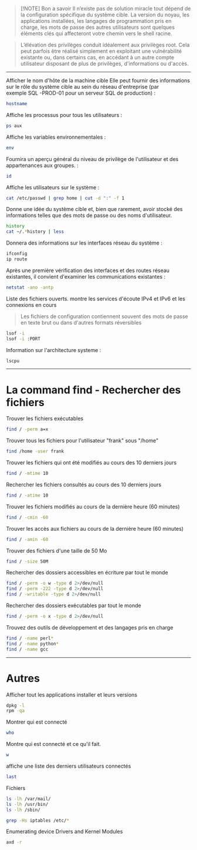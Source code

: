 > [!NOTE] Bon a savoir
> Il n’existe pas de solution miracle tout dépend de la configuration spécifique du système cible. La version du noyau, les applications installées, les langages de programmation pris en charge, les mots de passe des autres utilisateurs sont quelques éléments clés qui affecteront votre chemin vers le shell racine.

> L’élévation des privilèges conduit idéalement aux privilèges root. Cela peut parfois être réalisé simplement en exploitant une vulnérabilité existante ou, dans certains cas, en accédant à un autre compte utilisateur disposant de plus de privilèges, d'informations ou d'accès.

---

Afficher le nom d'hôte de la machine cible
Elle peut fournir des informations sur le rôle du système cible au sein du réseau d'entreprise (par exemple SQL -PROD-01 pour un serveur SQL de production) :

```sh
hostname
```

Affiche les processus pour tous les utilisateurs :

```sh
ps aux
```

Affiche les variables environnementales :

```sh
env
```

Fournira un aperçu général du niveau de privilège de l'utilisateur et des appartenances aux groupes. :

```sh
id
```

Affiche les utilisateurs sur le système : 

```sh
cat /etc/passwd | grep home | cut -d ":" -f 1
```

Donne une idée du système cible et, bien que rarement, avoir stocké des informations telles que des mots de passe ou des noms d'utilisateur.

```sh
history
cat ~/.*history | less
```

Donnera des informations sur les interfaces réseau du système :

```sh
ifconfig
ip route
```

Après une première vérification des interfaces et des routes réseau existantes, il convient d'examiner les communications existantes :

```sh
netstat -ano -antp
```

Liste des fichiers ouverts. montre les services d'écoute IPv4 et IPv6 et les connexions en cours

> Les fichiers de configuration contiennent souvent des mots de passe en texte brut ou dans d'autres formats réversibles 

```sh
lsof -i
lsof -i :PORT
```

Information sur l'architecture systeme :

```sh
lscpu
```

---
# La command find - Rechercher des fichiers

Trouver les fichiers exécutables

```sh
find / -perm a=x
```

Trouver tous les fichiers pour l'utilisateur "frank" sous "/home"

```sh
find /home -user frank
```

Trouver les fichiers qui ont été modifiés au cours des 10 derniers jours

```sh
find / -mtime 10
```

Rechercher les fichiers consultés au cours des 10 derniers jours

```sh
find / -atime 10
```

Trouver les fichiers modifiés au cours de la dernière heure (60 minutes)

```sh
find / -cmin -60
```

Trouver les accès aux fichiers au cours de la dernière heure (60 minutes)

```sh
find / -amin -60
```

Trouver des fichiers d'une taille de 50 Mo

```sh
find / -size 50M
```

Rechercher des dossiers accessibles en écriture par tout le monde

```sh
find / -perm -o w -type d 2>/dev/null
find / -perm -222 -type d 2>/dev/null
find / -writable -type d 2>/dev/null
```

Rechercher des dossiers exécutables par tout le monde

```sh
find / -perm -o x -type d 2>/dev/null
```

Trouvez des outils de développement et des langages pris en charge

```sh
find / -name perl*
find / -name python*
find / -name gcc
```

--- 
# Autres
Afficher tout les applications installer et leurs versions

```sh
dpkg -l
rpm -qa
```

Montrer qui est connecté 

```sh
who
```

 Montre qui est connecté et ce qu'il fait.

```sh
w
```

affiche une liste des derniers utilisateurs connectés

```sh
last
```

Fichiers

```sh
ls -lh /var/mail/
ls -lh /usr/bin/
ls -lh /sbin/
```

```sh
grep -Hs iptables /etc/* 
```

Enumerating device Drivers and Kernel Modules

```sh
axd -r 
```